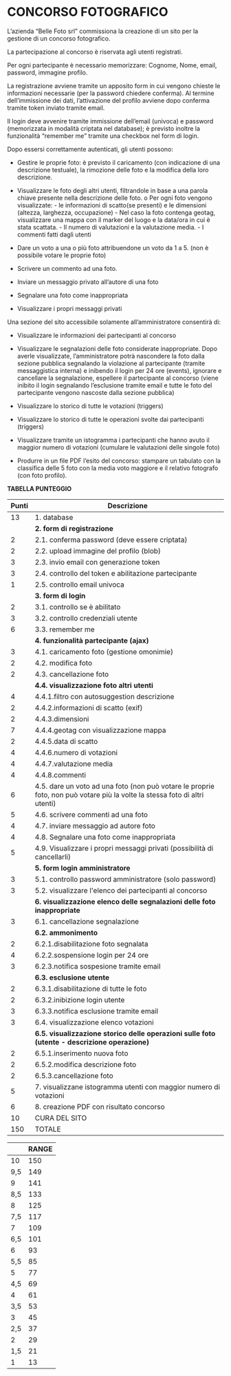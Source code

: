 # CONCORSO FOTOGRAFICO

L’azienda “Belle Foto srl” commissiona la creazione di un sito per la gestione di un concorso fotografico.

La partecipazione al concorso è riservata agli utenti registrati.

Per ogni partecipante è necessario memorizzare: Cognome, Nome, email, password, immagine profilo.

La registrazione avviene tramite un apposito form in cui vengono chieste le informazioni necessarie (per la password chiedere conferma). Al termine dell’immissione dei dati, l’attivazione del profilo avviene dopo conferma tramite token inviato tramite email.

Il login deve avvenire tramite immissione dell’email (univoca) e password (memorizzata in modalità criptata nel database); è previsto inoltre la funzionalità “remember me” tramite una checkbox nel form di login.

Dopo essersi correttamente autenticati, gli utenti possono:

- Gestire le proprie foto: è previsto il caricamento (con indicazione di una descrizione testuale), la
rimozione delle foto e la modifica della loro descrizione.

- Visualizzare le foto degli altri utenti, filtrandole in base a una parola chiave presente nella
descrizione delle foto.
	o Per ogni foto vengono visualizzate:
		- le informazioni di scatto(se presenti) e le dimensioni (altezza, larghezza, occupazione)
		- Nel caso la foto contenga geotag, visualizzare una mappa con il marker del luogo e la data/ora in cui è stata scattata.
		- Il numero di valutazioni e la valutazione media.
		- I commenti fatti dagli utenti

- Dare un voto a una o più foto attribuendone un voto da 1 a 5. (non è possibile votare le proprie
foto)

- Scrivere un commento ad una foto.

- Inviare un messaggio privato all’autore di una foto

- Segnalare una foto come inappropriata

- Visualizzare i propri messaggi privati

Una sezione del sito accessibile solamente all’amministratore consentirà di:

- Visualizzare le informazioni dei partecipanti al concorso

- Visualizzare le segnalazioni delle foto considerate inappropriate. Dopo averle visualizzate, l’amministratore potrà nascondere la foto dalla sezione pubblica segnalando la violazione al partecipante (tramite messaggistica interna) e inibendo il login per 24 ore (events), ignorare e cancellare la segnalazione, espellere il partecipante al concorso (viene inibito il login segnalando l’esclusione tramite email e tutte le foto del partecipante vengono nascoste dalla sezione pubblica)

- Visualizzare lo storico di tutte le votazioni (triggers)

- Visualizzare lo storico di tutte le operazioni svolte dai partecipanti (triggers)

- Visualizzare tramite un istogramma i partecipanti che hanno avuto il maggior numero di votazioni (cumulare le valutazioni delle singole foto)

- Produrre in un file PDF l’esito del concorso: stampare un tabulato con la classifica delle 5 foto con la media voto maggiore e il relativo fotografo (con foto profilo).

**TABELLA PUNTEGGIO**

| Punti | Descrizione                                                                                                             |
| -- | -------------------------------------------------------------------------------------------------------------------------- |
| 13 | 1. database                                                                                                                |
|    | **2. form di registrazione**                                                                                               |
| 2  | 2.1. conferma password (deve essere criptata)                                                                              |
| 2  | 2.2. upload immagine del profilo (blob)                                                                                    |
| 3  | 2.3. invio email con generazione token                                                                                     |
| 3  | 2.4. controllo del token e abilitazione partecipante                                                                       |
| 1  | 2.5. controllo email univoca                                                                                               |
|    | **3. form di login**                                                                                                       |
| 2  | 3.1. controllo se è abilitato                                                                                              |
| 3  | 3.2. controllo credenziali utente                                                                                          |
| 6  | 3.3. remember me                                                                                                           |
|    | **4. funzionalità partecipante (ajax)**                                                                                    |
| 3  | 4.1. caricamento foto (gestione omonimie)                                                                                  |
| 2  | 4.2. modifica foto                                                                                                         |
| 2  | 4.3. cancellazione foto                                                                                                    |
|    | **4.4. visualizzazione foto altri utenti**                                                                                 |
| 4  | 4.4.1.filtro con autosuggestion descrizione                                                                                |
| 2  | 4.4.2.informazioni di scatto (exif)                                                                                        |
| 2  | 4.4.3.dimensioni                                                                                                           |
| 7  | 4.4.4.geotag con visualizzazione mappa                                                                                     |
| 2  | 4.4.5.data di scatto                                                                                                       |
| 4  | 4.4.6.numero di votazioni                                                                                                  |
| 4  | 4.4.7.valutazione media                                                                                                    |
| 4  | 4.4.8.commenti                                                                                                             |
| 6  | 4.5. dare un voto ad una foto (non può votare le proprie foto, non può votare più la volte la stessa foto di altri utenti) |
| 5  | 4.6. scrivere commenti ad una foto                                                                                         |
| 4  | 4.7. inviare messaggio ad autore foto                                                                                      |
| 4  | 4.8. Segnalare una foto come inappropriata                                                                                 |
| 5  | 4.9. Visualizzare i propri messaggi privati (possibilità di cancellarli)                                                   |
|    | **5. form login amministratore**                                                                                           |
| 3  | 5.1. controllo password amministratore (solo password)                                                                     |
| 3  | 5.2. visualizzare l'elenco dei partecipanti al concorso                                                                    |
|    | **6. visualizzazione elenco delle segnalazioni delle foto inappropriate**                                                  |
| 3  | 6.1. cancellazione segnalazione                                                                                            |
|    | **6.2. ammonimento**                                                                                                       |
| 2  | 6.2.1.disabilitazione foto segnalata                                                                                       |
| 4  | 6.2.2.sospensione login per 24 ore                                                                                         |
| 3  | 6.2.3.notifica sospesione tramite email                                                                                    |
|    | **6.3. esclusione utente**                                                                                                 |
| 2  | 6.3.1.disabilitazione di tutte le foto                                                                                     |
| 2  | 6.3.2.inibizione login utente                                                                                              |
| 3  | 6.3.3.notifica esclusione tramite email                                                                                    |
| 3  | 6.4. visualizzazione elenco votazioni                                                                                      |
|    | **6.5. visualizzazione storico delle operazioni sulle foto (utente - descrizione operazione)**                             |
| 2  | 6.5.1.inserimento nuova foto                                                                                               |
| 2  | 6.5.2.modifica descrizione foto                                                                                            |
| 2  | 6.5.3.cancellazione foto                                                                                                   |
| 5  | 7. visualizzane istogramma utenti con maggior numero di votazioni                                                          |
| 6  | 8. creazione PDF con risultato concorso                                                                                    |
| 10  | CURA DEL SITO                                                                              			          |
| 150  | TOTALE                                                                              			          |

|     | RANGE |
| --- | ----- |
| 10  | 150   | 150 |
| 9,5 | 149   | 142 |
| 9   | 141   | 134 |
| 8,5 | 133   | 126 |
| 8   | 125   | 118 |
| 7,5 | 117   | 110 |
| 7   | 109   | 102 |
| 6,5 | 101   | 94 |
| 6   | 93    | 86 |
| 5,5 | 85    | 78 |
| 5   | 77    | 70 |
| 4,5 | 69    | 62 |
| 4   | 61    | 54 |
| 3,5 | 53    | 46 |
| 3   | 45    | 38 |
| 2,5 | 37    | 30 |
| 2   | 29    | 22 |
| 1,5 | 21    | 14 |
| 1   | 13    | 0 |
